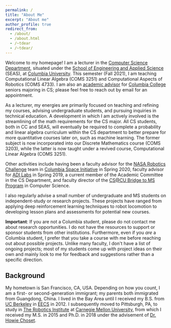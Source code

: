 ```yaml
---
permalink: /
title: "About Me"
excerpt: "About me"
author_profile: true
redirect_from: 
  - /about/
  - /about.html
  - /~tdear
  - /~tdear/
---
```


Welcome to my homepage! I am a lecturer in the [Computer Science Department](http://www.cs.columbia.edu), situated under the [School of Engineering and Applied Science](https://engineering.columbia.edu/) (SEAS), at [Columbia University](https://www.columbia.edu/). This semester (Fall 2021), I am teaching Computational Linear Algebra (COMS 3251) and Computational Aspects of Robotics (COMS 4733). I am also an [academic advisor](http://www.cs.columbia.edu/education/undergraduate/advisors/) for [Columbia College](https://www.college.columbia.edu/) seniors majoring in CS; please feel free to reach out by email for an appointment.

As a lecturer, my energies are primarily focused on teaching and refining my courses, advising undergraduate students, and pursuing inquiries in technical education. A development in which I am actively involved is the streamlining of the math requirements for the CS major. All CS students, both in CC and SEAS, will eventually be required to complete a probability and linear algebra curriculum within the CS department to better prepare for more quantitative courses later on, such as machine learning. The former subject is now incorporated into our Discrete Mathematics course (COMS 3203), while the latter is now taught under a revived course, Computational Linear Algebra (COMS 3251).

Other activities include having been a faculty advisor for the [NASA Robotics Challenge](https://columbiaspace.org/missions/mission-nasa-src/) team in [Columbia Space Initiative](https://columbiaspace.org/) in Spring 2020, faculty advisor for [ADI Labs](https://adicu.com/labs/) in Spring 2019, a current member of the Academic Committee in the CS Department, and faculty director of the [CS@CU Bridge to MS Program](https://www.cs.columbia.edu/ms-bridge/) in Computer Science. 

I also regularly advise a small number of undergraduate and MS students on independent-study or research projects. These projects have ranged from applying deep reinforcement learning techniques to robot locomotion to developing lesson plans and assessments for potential new courses. 

**Important**: If you are not a Columbia student, please do not contact me about research opportunities. I do not have the resources to support or sponsor students from other institutions. Furthermore, even if you *are* a Columbia student, I prefer that you take a course with me before reaching out about possible projects. Unlike many faculty, I don't have a list of ongoing projects; most of my students come up with project ideas on their own and mainly look to me for feedback and suggestions rather than a specific direction.

## Background
My hometown is San Francisco, CA, USA. Depending on how you count, I am a first- or second-generation immigrant; my parents both immigrated from Guangdong, China. I lived in the Bay Area until I received my B.S. from [UC Berkeley](https://www.berkeley.edu/) in [EECS](https://eecs.berkeley.edu/) in 2012. I subsequently moved to Pittsburgh, PA, to study in [The Robotics Institute](https://www.ri.cmu.edu) at [Carnegie Mellon University](https://www.cmu.edu/), from which I received my M.S. in 2015 and Ph.D. in 2018 under the advisement of [Dr. Howie Choset](http://www.cs.cmu.edu/~choset/).
